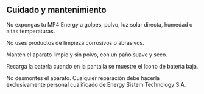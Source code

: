 ## Cuidado y mantenimiento

No expongas tu MP4 Energy a golpes, polvo, luz solar directa, humedad o altas temperaturas.

No uses productos de limpieza corrosivos o abrasivos.

Mantén el aparato limpio y sin polvo, con un paño suave y seco.

Recarga la batería cuando en la pantalla se muestre el ícono de batería baja.

No desmontes el aparato. Cualquier reparación debe hacerla exclusivamente personal cualificado de Energy Sistem Technology S.A.
